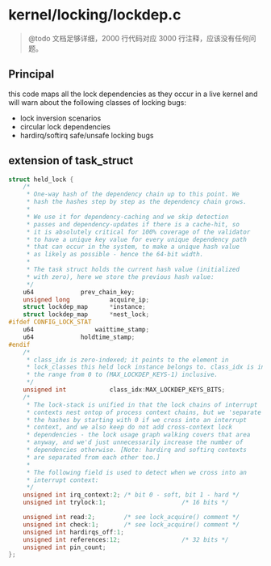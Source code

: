 # kernel/locking/lockdep.c 

> @todo 文档足够详细，2000 行代码对应 3000 行注释，应该没有任何问题。
 
## Principal
this code maps all the lock dependencies as they occur in a live kernel
and will warn about the following classes of locking bugs:
- lock inversion scenarios
- circular lock dependencies
- hardirq/softirq safe/unsafe locking bugs


## extension of task_struct

```c
struct held_lock {
	/*
	 * One-way hash of the dependency chain up to this point. We
	 * hash the hashes step by step as the dependency chain grows.
	 *
	 * We use it for dependency-caching and we skip detection
	 * passes and dependency-updates if there is a cache-hit, so
	 * it is absolutely critical for 100% coverage of the validator
	 * to have a unique key value for every unique dependency path
	 * that can occur in the system, to make a unique hash value
	 * as likely as possible - hence the 64-bit width.
	 *
	 * The task struct holds the current hash value (initialized
	 * with zero), here we store the previous hash value:
	 */
	u64				prev_chain_key;
	unsigned long			acquire_ip;
	struct lockdep_map		*instance;
	struct lockdep_map		*nest_lock;
#ifdef CONFIG_LOCK_STAT
	u64 				waittime_stamp;
	u64				holdtime_stamp;
#endif
	/*
	 * class_idx is zero-indexed; it points to the element in
	 * lock_classes this held lock instance belongs to. class_idx is in
	 * the range from 0 to (MAX_LOCKDEP_KEYS-1) inclusive.
	 */
	unsigned int			class_idx:MAX_LOCKDEP_KEYS_BITS;
	/*
	 * The lock-stack is unified in that the lock chains of interrupt
	 * contexts nest ontop of process context chains, but we 'separate'
	 * the hashes by starting with 0 if we cross into an interrupt
	 * context, and we also keep do not add cross-context lock
	 * dependencies - the lock usage graph walking covers that area
	 * anyway, and we'd just unnecessarily increase the number of
	 * dependencies otherwise. [Note: hardirq and softirq contexts
	 * are separated from each other too.]
	 *
	 * The following field is used to detect when we cross into an
	 * interrupt context:
	 */
	unsigned int irq_context:2; /* bit 0 - soft, bit 1 - hard */
	unsigned int trylock:1;						/* 16 bits */

	unsigned int read:2;        /* see lock_acquire() comment */
	unsigned int check:1;       /* see lock_acquire() comment */
	unsigned int hardirqs_off:1;
	unsigned int references:12;					/* 32 bits */
	unsigned int pin_count;
};
```

